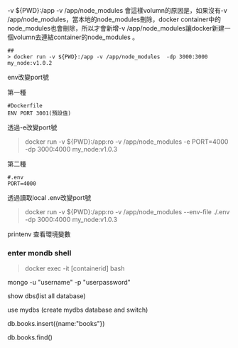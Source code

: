 -v ${PWD}:/app -v /app/node_modules 會這樣volumn的原因是，如果沒有-v /app/node_modules，當本地的node_modules刪除，docker container中的node_modules也會刪除，所以才會新增-v /app/node_modules讓docker新建一個volumn去連結container的node_modules 。
```docker=
## 
> docker run -v ${PWD}:/app -v /app/node_modules  -dp 3000:3000 my_node:v1.0.2
```

env改變port號

第一種
```
#Dockerfile
ENV PORT 3001(預設值)
```
透過-e改變port號
> docker run -v ${PWD}:/app:ro -v /app/node_modules -e PORT=4000  -dp 3000:4000 my_node:v1.0.3

第二種
```
#.env
PORT=4000
```
透過讀取local .env改變port號
> docker run -v ${PWD}:/app:ro -v /app/node_modules --env-file ./.env  -dp 3000:4000 my_node:v1.0.3

printenv 查看環境變數

### enter mondb shell

> docker exec -it [containerid] bash

mongo -u "username"  -p "userpassword"

show dbs(list all database)

use mydbs (create mydbs database and switch)

db.books.insert({name:"books"})

db.books.find()
